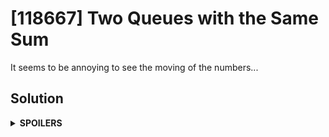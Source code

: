 # [118667] Two Queues with the Same Sum
It seems to be annoying to see the moving of the numbers...

## Solution
<details>
<summary><b>SPOILERS</b></summary>

The sequence of the numbers is **uniform**.

One important thing to know: It takes 1 second for `10^8` operations.
The maximum value of `queue1.size()` and `queue2.size()` is `300,000`.
Therefore, using algorithms taking O(n^2) won't be able to afford the worst `9×10^10` operations on 10-second limit!

Rather than using brute-force with double for-loops for all numbers, we'd better to simulate with real `queue`s.
(Note: The input \*queue\*s are actually `vector`s!)

Let's see how the numbers move. Suppose that there are two queues:
> [1 2 3 4]

> [5 6 7 8]

I will do pop-and-push on queue1, queue2, queue1, queue2, queue1, queue2, queue1, queue2.
(DIY with some drawing tools!)

(1st try)

> [2 3 4]

> [5 6 7 8 1]

(2nd try)

> [2 3 4 5]

> [6 7 8 1]

(...after 8th try)

> [5 6 7 8]

> [1 2 3 4]

</details>
